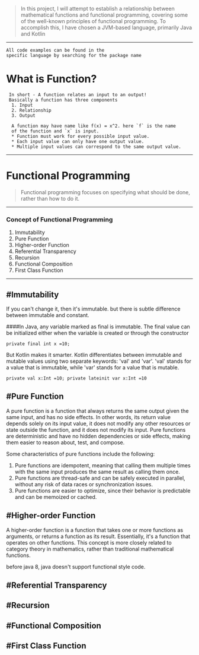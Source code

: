 >In this project, I will attempt to establish a relationship between mathematical functions and functional programming, covering some of the well-known principles of functional programming. To accomplish this, I have chosen a JVM-based language, primarily Java and Kotlin
****
```
All code examples can be found in the 
specific language by searching for the package name 
```
# What is Function?
```
 In short - A function relates an input to an output!
 Basically a function has three components
  1. Input
  2. Relationship
  3. Output
  
  A function may have name like f(x) = x^2. here `f` is the name 
  of the function and `x` is input.
  * Function must work for every possible input value.
  * Each input value can only have one output value.
  * Multiple input values can correspond to the same output value.
```
---
# Functional Programming 
> Functional programming focuses on specifying what should be done, rather than how to do it.
***
### Concept of Functional Programming
1. Immutability  
2. Pure Function  
3. Higher-order Function
4. Referential Transparency
5. Recursion
6. Functional Composition
7. First Class Function
***

## #Immutability
If you can't change it, then it's immutable. but there is subtle difference between immutable and constant. 

####In Java, any variable marked as final is immutable. The final value can be initialized either when the variable is created or through the constructor

``
private final int x =10;
``

But Kotlin makes it smarter. Kotlin differentiates between immutable and mutable values using two separate keywords: 'val' and 'var'. 'val' stands for a value that is immutable, while 'var' stands for a value that is mutable.

``
private val x:Int =10;
private lateinit var x:Int =10
``

## #Pure Function
A pure function is a function that always returns the same output given the same input, and has no side effects. In other words, its return value depends solely on its input value, it does not modify any other resources or state outside the function, and it does not modify its input. Pure functions are deterministic and have no hidden dependencies or side effects, making them easier to reason about, test, and compose.

Some characteristics of pure functions include the following:

1. Pure functions are idempotent, meaning that calling them multiple times with the same input produces the same result as calling them once.
2. Pure functions are thread-safe and can be safely executed in parallel, without any risk of data races or synchronization issues.
3. Pure functions are easier to optimize, since their behavior is predictable and can be memoized or cached.

## #Higher-order Function
A higher-order function is a function that takes one or more functions as arguments, or returns a function as its result. Essentially, it's a function that operates on other functions. 
This concept is more closely related to category theory in mathematics, rather than traditional mathematical functions.

before java 8, java doesn't support functional style code. 

## #Referential Transparency

## #Recursion

## #Functional Composition

## #First Class Function

